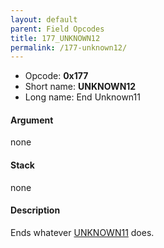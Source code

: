 ```yaml
---
layout: default
parent: Field Opcodes
title: 177_UNKNOWN12
permalink: /177-unknown12/
---
```


-   Opcode: **0x177**
-   Short name: **UNKNOWN12**
-   Long name: End Unknown11

#### Argument

none

#### Stack

none

#### Description

Ends whatever [UNKNOWN11](176_UNKNOWN11) does.
